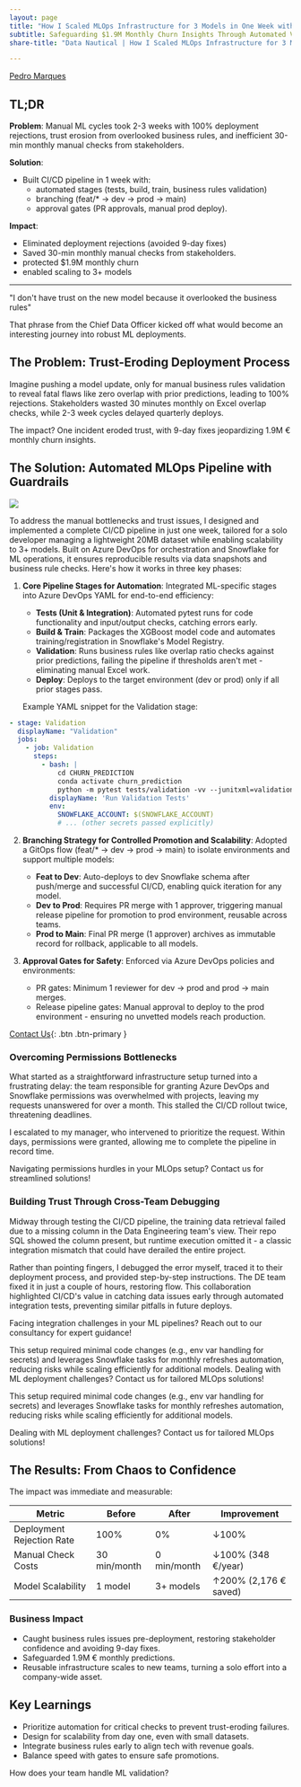 ```yaml
---
layout: page
title: "How I Scaled MLOps Infrastructure for 3 Models in One Week with CI/CD"
subtitle: Safeguarding $1.9M Monthly Churn Insights Through Automated Validation and Gates
share-title: "Data Nautical | How I Scaled MLOps Infrastructure for 3 Models in One Week with CI/CD"

---
```


<!--
Tags:
#AWSOptimization #CloudCosts #DataEngineering #DevOps #CloudArchitecture
-->

[Pedro Marques](https://www.linkedin.com/in/paguasmar/)

## TL;DR

**Problem**: Manual ML cycles took 2-3 weeks with 100% deployment rejections, trust erosion from overlooked business rules, and inefficient 30-min monthly manual checks from stakeholders.

**Solution**: 
- Built CI/CD pipeline in 1 week with:
	- automated stages (tests, build, train, business rules validation)
	- branching (feat/* → dev → prod → main)
	- approval gates (PR approvals, manual prod deploy).

**Impact**:
- Eliminated deployment rejections (avoided 9-day fixes)
- Saved 30-min monthly manual checks from stakeholders.
- protected $1.9M monthly churn
- enabled scaling to 3+ models

---

"I don't have trust on the new model because it overlooked the business rules"

That phrase from the Chief Data Officer kicked off what would become an interesting journey into robust ML deployments.

## The Problem: Trust-Eroding Deployment Process
Imagine pushing a model update, only for manual business rules validation to reveal fatal flaws like zero overlap with prior predictions, leading to 100% rejections. Stakeholders wasted 30 minutes monthly on Excel overlap checks, while 2-3 week cycles delayed quarterly deploys.

The impact? One incident eroded trust, with 9-day fixes jeopardizing 1.9M € monthly churn insights.

## The Solution: Automated MLOps Pipeline with Guardrails

![](Files/Flowchart%20(1).jpg)

To address the manual bottlenecks and trust issues, I designed and implemented a complete CI/CD pipeline in just one week, tailored for a solo developer managing a lightweight 20MB dataset while enabling scalability to 3+ models. Built on Azure DevOps for orchestration and Snowflake for ML operations, it ensures reproducible results via data snapshots and business rule checks. Here's how it works in three key phases:

1. **Core Pipeline Stages for Automation**: Integrated ML-specific stages into Azure DevOps YAML for end-to-end efficiency:
    
    - **Tests (Unit & Integration)**: Automated pytest runs for code functionality and input/output checks, catching errors early.
    - **Build & Train**: Packages the XGBoost model code and automates training/registration in Snowflake's Model Registry.
    - **Validation**: Runs business rules like overlap ratio checks against prior predictions, failing the pipeline if thresholds aren't met - eliminating manual Excel work.
    - **Deploy**: Deploys to the target environment (dev or prod) only if all prior stages pass.
    
    Example YAML snippet for the Validation stage:
    
```yaml
- stage: Validation
  displayName: "Validation"
  jobs:
	- job: Validation
	  steps:
		- bash: |
			cd CHURN_PREDICTION
			conda activate churn_prediction
			python -m pytest tests/validation -vv --junitxml=validation_test_results.xml --curr-model-version=V1_0_0 --val-model-version=DEV_A27AAED7_PEDRO_MARQUES --prev-month-preds=202507 --curr-month-preds=202508
		  displayName: 'Run Validation Tests'
		  env:
			SNOWFLAKE_ACCOUNT: $(SNOWFLAKE_ACCOUNT)
			# ... (other secrets passed explicitly)
```
    
2. **Branching Strategy for Controlled Promotion and Scalability**: Adopted a GitOps flow (feat/* → dev → prod → main) to isolate environments and support multiple models:

	- **Feat to Dev**: Auto-deploys to dev Snowflake schema after push/merge and successful CI/CD, enabling quick iteration for any model.
	- **Dev to Prod**: Requires PR merge with 1 approver, triggering manual release pipeline for promotion to prod environment, reusable across teams.
	- **Prod to Main**: Final PR merge (1 approver) archives as immutable record for rollback, applicable to all models.
3. **Approval Gates for Safety**: Enforced via Azure DevOps policies and environments:
    
    - PR gates: Minimum 1 reviewer for dev → prod and prod → main merges.
    - Release pipeline gates: Manual approval to deploy to the prod environment - ensuring no unvetted models reach production.

[Contact Us](/contact){: .btn .btn-primary }

### Overcoming Permissions Bottlenecks

What started as a straightforward infrastructure setup turned into a frustrating delay: the team responsible for granting Azure DevOps and Snowflake permissions was overwhelmed with projects, leaving my requests unanswered for over a month. This stalled the CI/CD rollout twice, threatening deadlines.

I escalated to my manager, who intervened to prioritize the request. Within days, permissions were granted, allowing me to complete the pipeline in record time.

Navigating permissions hurdles in your MLOps setup? Contact us for streamlined solutions!

### Building Trust Through Cross-Team Debugging

Midway through testing the CI/CD pipeline, the training data retrieval failed due to a missing column in the Data Engineering team's view. Their repo SQL showed the column present, but runtime execution omitted it - a classic integration mismatch that could have derailed the entire project.

Rather than pointing fingers, I debugged the error myself, traced it to their deployment process, and provided step-by-step instructions. The DE team fixed it in just a couple of hours, restoring flow. This collaboration highlighted CI/CD's value in catching data issues early through automated integration tests, preventing similar pitfalls in future deploys.

Facing integration challenges in your ML pipelines? Reach out to our consultancy for expert guidance!

This setup required minimal code changes (e.g., env var handling for secrets) and leverages Snowflake tasks for monthly refreshes automation, reducing risks while scaling efficiently for additional models. Dealing with ML deployment challenges? Contact us for tailored MLOps solutions!

This setup required minimal code changes (e.g., env var handling for secrets) and leverages Snowflake tasks for monthly refreshes automation, reducing risks while scaling efficiently for additional models.

Dealing with ML deployment challenges? Contact us for tailored MLOps solutions!

## The Results: From Chaos to Confidence

The impact was immediate and measurable:

| **Metric**                | **Before**       | **After**   | **Improvement**        |
| ------------------------- | ---------------- | ----------- | ---------------------- |
| Deployment Rejection Rate | 100%             | 0%          | ↓100%                  |
| Manual Check Costs        | 30 min/month     | 0 min/month | ↓100% (348 €/year)     |
| Model Scalability         | 1 model          | 3+ models   | ↑200% (2,176 € saved)  |

### Business Impact

- Caught business rules issues pre-deployment, restoring stakeholder confidence and avoiding 9-day fixes.
- Safeguarded 1.9M € monthly predictions.
- Reusable infrastructure scales to new teams, turning a solo effort into a company-wide asset.

## Key Learnings

- Prioritize automation for critical checks to prevent trust-eroding failures.
- Design for scalability from day one, even with small datasets.
- Integrate business rules early to align tech with revenue goals.
- Balance speed with gates to ensure safe promotions.

How does your team handle ML validation?